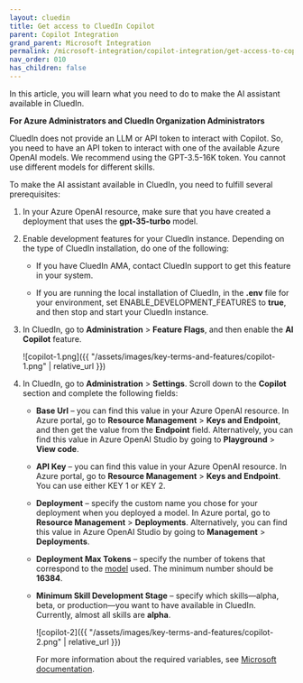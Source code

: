 ```yaml
---
layout: cluedin
title: Get access to CluedIn Copilot
parent: Copilot Integration
grand_parent: Microsoft Integration
permalink: /microsoft-integration/copilot-integration/get-access-to-copilot
nav_order: 010
has_children: false
---
```


In this article, you will learn what you need to do to make the AI assistant available in CluedIn.

**For Azure Administrators and CluedIn Organization Administrators**

CluedIn does not provide an LLM or API token to interact with Copilot. So, you need to have an API token to interact with one of the available Azure OpenAI models. We recommend using the GPT-3.5-16K token. You cannot use different models for different skills. 

To make the AI assistant available in CluedIn, you need to fulfill several prerequisites:

1. In your Azure OpenAI resource, make sure that you have created a deployment that uses the **gpt-35-turbo** model.

1. Enable development features for your CluedIn instance. Depending on the type of CluedIn installation, do one of the following:

    - If you have CluedIn AMA, contact CluedIn support to get this feature in your system.

    - If you are running the local installation of CluedIn, in the **.env** file for your environment, set ENABLE_DEVELOPMENT_FEATURES to **true**, and then stop and start your CluedIn instance.

1. In CluedIn, go to **Administration** > **Feature Flags**, and then enable the **AI Copilot** feature.

    ![copilot-1.png]({{ "/assets/images/key-terms-and-features/copilot-1.png" | relative_url }})

1. In CluedIn, go to **Administration** > **Settings**. Scroll down to the **Copilot** section and complete the following fields:

    - **Base Url** – you can find this value in your Azure OpenAI resource. In Azure portal, go to **Resource Management** > **Keys and Endpoint**, and then get the value from the **Endpoint** field. Alternatively, you can find this value in Azure OpenAI Studio by going to **Playground** > **View code**.

    - **API Key** – you can find this value in your Azure OpenAI resource. In Azure portal, go to **Resource Management** > **Keys and Endpoint**. You can use either KEY 1 or KEY 2.

    - **Deployment** – specify the custom name you chose for your deployment when you deployed a model. In Azure portal, go to **Resource Management** > **Deployments**. Alternatively, you can find this value in Azure OpenAI Studio by going to **Management** > **Deployments**.

    - **Deployment Max Tokens** – specify the number of tokens that correspond to the [model](https://platform.openai.com/docs/models/moderation) used. The minimum number should be **16384**.

    - **Minimum Skill Development Stage** – specify which skills—alpha, beta, or production—you want to have available in CluedIn. Currently, almost all skills are **alpha**.

        ![copilot-2]({{ "/assets/images/key-terms-and-features/copilot-2.png" | relative_url }})

        For more information about the required variables, see [Microsoft documentation](https://learn.microsoft.com/en-us/azure/ai-services/openai/quickstart?tabs=command-line%2Cpython&pivots=programming-language-python#retrieve-key-and-endpoint).
